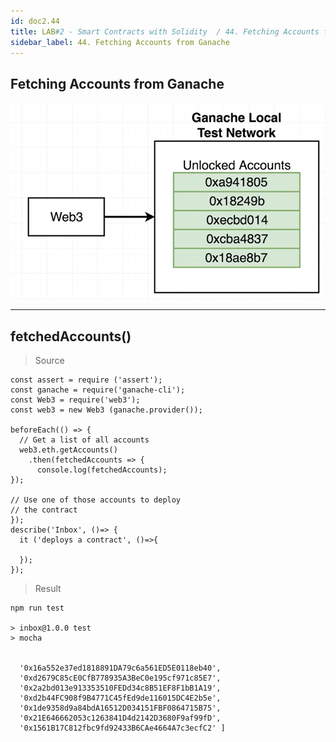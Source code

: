```yaml
---
id: doc2.44
title: LAB#2 - Smart Contracts with Solidity  / 44. Fetching Accounts from Ganache
sidebar_label: 44. Fetching Accounts from Ganache
---
```


## Fetching Accounts from Ganache


![alt text](.\assets\Imagem44_1.jpg)


---

## fetchedAccounts()

> Source

~~~
const assert = require ('assert');
const ganache = require('ganache-cli');
const Web3 = require('web3');
const web3 = new Web3 (ganache.provider());

beforeEach(() => {
  // Get a list of all accounts
  web3.eth.getAccounts()
    .then(fetchedAccounts => {
      console.log(fetchedAccounts);
});

// Use one of those accounts to deploy
// the contract
});
describe('Inbox', ()=> {
  it ('deploys a contract', ()=>{

  });
});

~~~
> Result


~~~
npm run test

> inbox@1.0.0 test 
> mocha


  '0x16a552e37ed1818891DA79c6a561ED5E0118eb40',
  '0xd2679C85cE0CfB778935A3BeC0e195cf971c85E7',
  '0x2a2bd013e913353510FEDd34c8B51EF8F1bB1A19',
  '0xd2b44FC908f9B4771C45fEd9de116015DC4E2b5e',
  '0x1de9358d9a84bdA16512D034151FBF0864715B75',
  '0x21E646662053c1263841D4d2142D3680F9af99fD',
  '0x1561B17C812fbc9fd92433B6CAe4664A7c3ecfC2' ]
~~~



